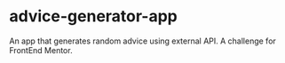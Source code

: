 # advice-generator-app
An app that generates random advice using external API. A challenge for FrontEnd Mentor.
